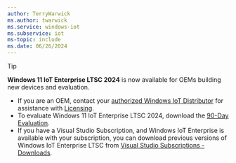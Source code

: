 ```yaml
---
author: TerryWarwick
ms.author: twarwick
ms.service: windows-iot
ms.subservice: iot
ms-topic: include
ms.date: 06/26/2024
---
```


> [!TIP]
> **Windows 11 IoT Enterprise LTSC 2024** is now available for OEMs building new devices and evaluation.
>
> - If you are an OEM, contact your [authorized Windows IoT Distributor](../iot-enterprise/windows-iot-distributors.md) for assistance with [Licensing](../iot-enterprise/Commercialization/Licensing.md).
> - To evaluate Windows 11 IoT Enterprise LTSC 2024, download the [90-Day Evaluation](https://aka.ms/winioteval).
> - If you have a Visual Studio Subscription, and Windows IoT Enterprise is available with your subscription, you can download previous versions of Windows IoT Enterprise LTSC from [Visual Studio Subscriptions - Downloads](https://my.visualstudio.com/Downloads?q=IoT%20Enterprise%20LTSC&pgroup=).
